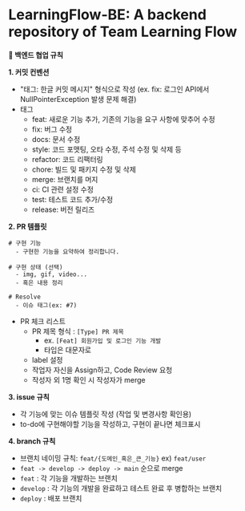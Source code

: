 # LearningFlow-BE: A backend repository of Team Learning Flow

**📝 백엔드 협업 규칙**

**1. 커밋 컨벤션**

- "태그: 한글 커밋 메시지" 형식으로 작성 (ex. fix: 로그인 API에서 NullPointerException 발생 문제 해결)
- 태그
    - feat: 새로운 기능 추가, 기존의 기능을 요구 사항에 맞추어 수정
    - fix: 버그 수정
    - docs: 문서 수정
    - style: 코드 포맷팅, 오타 수정, 주석 수정 및 삭제 등
    - refactor: 코드 리팩터링
    - chore: 빌드 및 패키지 수정 및 삭제
    - merge: 브랜치를 머지
    - ci: CI 관련 설정 수정
    - test: 테스트 코드 추가/수정
    - release: 버전 릴리즈


**2. PR 템플릿**

```
# 구현 기능
  - 구현한 기능을 요약하여 정리합니다.

# 구현 상태 (선택)
  - img, gif, video...
  - 혹은 내용 정리

# Resolve
  - 이슈 태그(ex: #7)
```

- PR 체크 리스트
    - PR 제목 형식 : `[Type] PR 제목`
        - ex. `[Feat] 회원가입 및 로그인 기능 개발`
        - 타입은 대문자로
    - label 설정
    - 작업자 자신을 Assign하고, Code Review 요청
    - 작성자 외 1명 확인 시 작성자가 merge
      

**3. issue 규칙**

- 각 기능에 맞는 이슈 템플릿 작성 (작업 및 변경사항 확인용)
- to-do에 구현해야할 기능을 작성하고, 구현이 끝나면 체크표시


**4. branch 규칙**

- 브랜치 네이밍 규칙: `feat/{도메인_혹은_큰_기능}` ex) `feat/user`
- `feat -> develop -> deploy -> main` 순으로 merge
- `feat` : 각 기능을 개발하는 브랜치
- `develop` : 각 기능의 개발을 완료하고 테스트 완료 후 병합하는 브랜치
- `deploy` : 배포 브랜치
